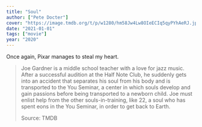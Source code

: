 ```yaml
---
title: "Soul"
author: ["Pete Docter"]
cover: "https://image.tmdb.org/t/p/w1280/hm58Jw4Lw8OIeECIq5qyPYhAeRJ.jpg"
date: "2021-01-01"
tags: ["movie"]
year: "2020"
---
```


Once again, Pixar manages to steal my heart.

> Joe Gardner is a middle school teacher with a love for jazz music. After a successful audition at the Half Note Club, he suddenly gets into an accident that separates his soul from his body and is transported to the You Seminar, a center in which souls develop and gain passions before being transported to a newborn child. Joe must enlist help from the other souls-in-training, like 22, a soul who has spent eons in the You Seminar, in order to get back to Earth.
>
> Source: TMDB
